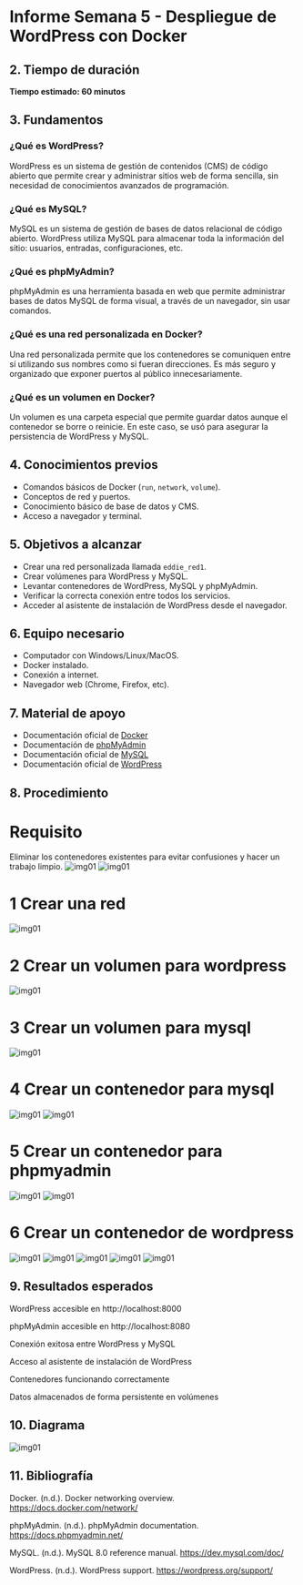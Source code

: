 # Informe Semana 5 - Despliegue de WordPress con Docker
## 2. Tiempo de duración
**Tiempo estimado: 60 minutos**
## 3. Fundamentos

### ¿Qué es WordPress?
WordPress es un sistema de gestión de contenidos (CMS) de código abierto que permite crear y administrar sitios web de forma sencilla, sin necesidad de conocimientos avanzados de programación.

### ¿Qué es MySQL?
MySQL es un sistema de gestión de bases de datos relacional de código abierto. WordPress utiliza MySQL para almacenar toda la información del sitio: usuarios, entradas, configuraciones, etc.

### ¿Qué es phpMyAdmin?
phpMyAdmin es una herramienta basada en web que permite administrar bases de datos MySQL de forma visual, a través de un navegador, sin usar comandos.

### ¿Qué es una red personalizada en Docker?
Una red personalizada permite que los contenedores se comuniquen entre sí utilizando sus nombres como si fueran direcciones. Es más seguro y organizado que exponer puertos al público innecesariamente.

### ¿Qué es un volumen en Docker?
Un volumen es una carpeta especial que permite guardar datos aunque el contenedor se borre o reinicie. En este caso, se usó para asegurar la persistencia de WordPress y MySQL.

## 4. Conocimientos previos
- Comandos básicos de Docker (`run`, `network`, `volume`).
- Conceptos de red y puertos.
- Conocimiento básico de base de datos y CMS.
- Acceso a navegador y terminal.

## 5. Objetivos a alcanzar
- Crear una red personalizada llamada `eddie_red1`.
- Crear volúmenes para WordPress y MySQL.
- Levantar contenedores de WordPress, MySQL y phpMyAdmin.
- Verificar la correcta conexión entre todos los servicios.
- Acceder al asistente de instalación de WordPress desde el navegador.

## 6. Equipo necesario
- Computador con Windows/Linux/MacOS.
- Docker instalado.
- Conexión a internet.
- Navegador web (Chrome, Firefox, etc).

## 7. Material de apoyo
- Documentación oficial de [Docker](https://docs.docker.com)
- Documentación de [phpMyAdmin](https://docs.phpmyadmin.net/)
- Documentación oficial de [MySQL](https://dev.mysql.com/doc/)
- Documentación oficial de [WordPress](https://wordpress.org/support/)


## 8. Procedimiento
# Requisito 
Eliminar los contenedores existentes para evitar confusiones y hacer un trabajo limpio.
![img01](https://github.com/Edissonfierro/dockerwordpress/blob/main/1.jpg)
![img01](https://github.com/Edissonfierro/dockerwordpress/blob/main/11.jpg)

# 1 Crear una red
![img01](https://github.com/Edissonfierro/dockerwordpress/blob/main/2.jpg)

 # 2 Crear un volumen para wordpress 
![img01](https://github.com/Edissonfierro/dockerwordpress/blob/main/3.jpg)
# 3 Crear un volumen para mysql 

![img01](https://github.com/Edissonfierro/dockerwordpress/blob/main/4.jpg)
# 4 Crear un contenedor para mysql 
![img01](https://github.com/Edissonfierro/dockerwordpress/blob/main/5.jpg)
![img01](https://github.com/Edissonfierro/dockerwordpress/blob/main/5.1.jpg)
# 5 Crear un contenedor para phpmyadmin 
![img01](https://github.com/Edissonfierro/dockerwordpress/blob/main/6.jpg)
![img01](https://github.com/Edissonfierro/dockerwordpress/blob/main/6.1.jpg)

# 6 Crear un contenedor de wordpress 
![img01](https://github.com/Edissonfierro/dockerwordpress/blob/main/7.jpg)
![img01](https://github.com/Edissonfierro/dockerwordpress/blob/main/7.1.jpg)
![img01](https://github.com/Edissonfierro/dockerwordpress/blob/main/7.2.jpg)
![img01](https://github.com/Edissonfierro/dockerwordpress/blob/main/7.3.jpg)
![img01](https://github.com/Edissonfierro/dockerwordpress/blob/main/7.4.jpg)
## 9. Resultados esperados
WordPress accesible en http://localhost:8000

phpMyAdmin accesible en http://localhost:8080

Conexión exitosa entre WordPress y MySQL

Acceso al asistente de instalación de WordPress

Contenedores funcionando correctamente

Datos almacenados de forma persistente en volúmenes


## 10. Diagrama

![img01](https://github.com/Edissonfierro/dockerwordpress/blob/main/dockerwordpress.jpg)


## 11. Bibliografía
Docker. (n.d.). Docker networking overview. https://docs.docker.com/network/

phpMyAdmin. (n.d.). phpMyAdmin documentation. https://docs.phpmyadmin.net/

MySQL. (n.d.). MySQL 8.0 reference manual. https://dev.mysql.com/doc/

WordPress. (n.d.). WordPress support. https://wordpress.org/support/
